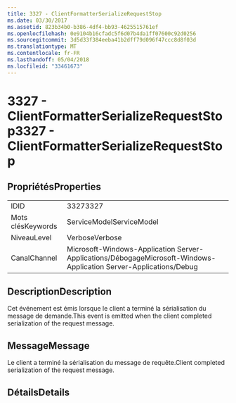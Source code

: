 ```yaml
---
title: 3327 - ClientFormatterSerializeRequestStop
ms.date: 03/30/2017
ms.assetid: 823b34b0-b386-4df4-bb93-4625515761ef
ms.openlocfilehash: 0e9104b16cfadc5f6d07b4da1ff07600c92d0256
ms.sourcegitcommit: 3d5d33f384eeba41b2dff79d096f47ccc8d8f03d
ms.translationtype: MT
ms.contentlocale: fr-FR
ms.lasthandoff: 05/04/2018
ms.locfileid: "33461673"
---
```

# <a name="3327---clientformatterserializerequeststop"></a><span data-ttu-id="cb02d-102">3327 - ClientFormatterSerializeRequestStop</span><span class="sxs-lookup"><span data-stu-id="cb02d-102">3327 - ClientFormatterSerializeRequestStop</span></span>
## <a name="properties"></a><span data-ttu-id="cb02d-103">Propriétés</span><span class="sxs-lookup"><span data-stu-id="cb02d-103">Properties</span></span>  
  
|||  
|-|-|  
|<span data-ttu-id="cb02d-104">ID</span><span class="sxs-lookup"><span data-stu-id="cb02d-104">ID</span></span>|<span data-ttu-id="cb02d-105">3327</span><span class="sxs-lookup"><span data-stu-id="cb02d-105">3327</span></span>|  
|<span data-ttu-id="cb02d-106">Mots clés</span><span class="sxs-lookup"><span data-stu-id="cb02d-106">Keywords</span></span>|<span data-ttu-id="cb02d-107">ServiceModel</span><span class="sxs-lookup"><span data-stu-id="cb02d-107">ServiceModel</span></span>|  
|<span data-ttu-id="cb02d-108">Niveau</span><span class="sxs-lookup"><span data-stu-id="cb02d-108">Level</span></span>|<span data-ttu-id="cb02d-109">Verbose</span><span class="sxs-lookup"><span data-stu-id="cb02d-109">Verbose</span></span>|  
|<span data-ttu-id="cb02d-110">Canal</span><span class="sxs-lookup"><span data-stu-id="cb02d-110">Channel</span></span>|<span data-ttu-id="cb02d-111">Microsoft-Windows-Application Server-Applications/Débogage</span><span class="sxs-lookup"><span data-stu-id="cb02d-111">Microsoft-Windows-Application Server-Applications/Debug</span></span>|  
  
## <a name="description"></a><span data-ttu-id="cb02d-112">Description</span><span class="sxs-lookup"><span data-stu-id="cb02d-112">Description</span></span>  
 <span data-ttu-id="cb02d-113">Cet événement est émis lorsque le client a terminé la sérialisation du message de demande.</span><span class="sxs-lookup"><span data-stu-id="cb02d-113">This event is emitted when the client completed serialization of the request message.</span></span>  
  
## <a name="message"></a><span data-ttu-id="cb02d-114">Message</span><span class="sxs-lookup"><span data-stu-id="cb02d-114">Message</span></span>  
 <span data-ttu-id="cb02d-115">Le client a terminé la sérialisation du message de requête.</span><span class="sxs-lookup"><span data-stu-id="cb02d-115">Client completed serialization of the request message.</span></span>  
  
## <a name="details"></a><span data-ttu-id="cb02d-116">Détails</span><span class="sxs-lookup"><span data-stu-id="cb02d-116">Details</span></span>
